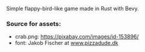 Simple flappy-bird-like game made in Rust with Bevy.

### Source for assets:
- crab.png: https://pixabay.com/images/id-153896/
- font: Jakob Fischer at www.pizzadude.dk